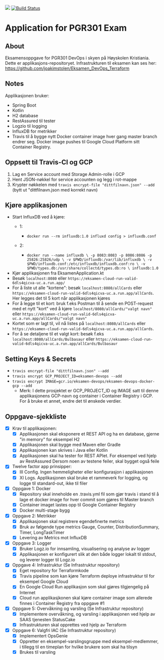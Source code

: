 <a href="https://www.statuscake.com" title="Website Uptime Monitoring"><img src="https://app.statuscake.com/button/index.php?Track=5743970&Days=1&Design=2" /></a>
[![Build Status](https://travis-ci.com/joakimstolen/Eksamen_DevOps_App.svg?token=2oGxk1NA54S8kvu1Qqs9&branch=master)](https://travis-ci.com/joakimstolen/Eksamen_DevOps_App)
# Application for PGR301 Exam
## About
Eksamensoppgave for PGR301 DevOps i skyen på Høyskolen Kristiania. Dette er applikasjons-repositoryet. Infrastrukturen til eksamen kan ses her: https://github.com/joakimstolen/Eksamen_DevOps_Terraform 

## Notes
Applikasjonen bruker:
 * Spring Boot 
 * Kotlin
 * H2 database 
 * RestAssured til tester
 * Logzio til logging
 * InfluxDB for metrikker
 * Travis til å bygge nytt Docker container image hver gang master branch endrer seg. Docker image pushes til Google Cloud Platform sitt Container Registry.  
 
 
 ## Oppsett til Travis-CI og GCP
 1. Lag en Service account med Storage Admin-rolle i GCP
 2. Hent JSON-nøkkel for service accounten og legg i rot-mappe
 3. Krypter nøkkelen med `travis encrypt-file "dittfilnavn.json" --add` (bytt ut "dittfilnavn.json med korrekt navn)
 

## Kjøre applikasjonen
* Start InfluxDB ved å kjøre:
    * 1:  
        * `docker run --rm influxdb:1.0 influxd config > influxdb.conf`
     
    * 2:  
        *   `docker run --name influxdb \
        -p 8083:8083 -p 8086:8086 -p 25826:25826/udp \
        -v $PWD/influxdb:/var/lib/influxdb \
        -v $PWD/influxdb.conf:/etc/influxdb/influxdb.conf:ro \
        -v $PWD/types.db:/usr/share/collectd/types.db:ro \
        influxdb:1.0`
*  Kjør applikasjonen fra EksamenApplication.kt
* Besøk `localhost:8080` eller `https://eksamen-cloud-run-valid-6dls4qicva-uc.a.run.app/`
* For å liste ut alle "kortene": besøk `localhost:8080/allCards` eller `https://eksamen-cloud-run-valid-6dls4qicva-uc.a.run.app/allCards`. Her legges det til 5 kort når applikasjonen kjøres
* For å legge til et kort: bruk f.eks Postman til å sende en POST-request med et nytt "kort" ved å kjøre `localhost/8080/allCards/"valgt navn"` eller `https://eksamen-cloud-run-valid-6dls4qicva-uc.a.run.app/allCards/"valgt navn"`
* Kortet som er lagt til, vil nå listes på `localhost:8080/allCards` eller `https://eksamen-cloud-run-valid-6dls4qicva-uc.a.run.app/allCards`. 
* For å se detaljene til et valgt kort: besøk f.eks `localhost:8080/allCards/Bulbasaur` eller `https://eksamen-cloud-run-valid-6dls4qicva-uc.a.run.app/allCards/Bulbasaur`    


## Setting Keys & Secrets
* `travis encrypt-file "dittfilnavn.json" --add`
* `travis encrypt GCP_PROJECT_ID=eksamen-devops --add`
* `travis encrypt IMAGE=gcr.io/eksamen-devops/eksamen-devops-docker-gcp --add`
    * Merk: I dette prosjektet er GCP_PROJECT_ID og IMAGE satt til denne applikasjonens GCP-navn og container i Container Registry i GCP. For å bruke et annet, endre det til ønskede verdier. 
## Oppgave-sjekkliste 
- [X] Krav til applikasjonen:  
    - [X] Applikasjonen skal eksponere et REST API og ha en database, gjerne "in memory" for eksempel H2 
    - [X] Applikasjonen skal bygge med Maven eller Gradle
    - [X] Applikasjonen kan skrives i Java eller Kotlin
    - [X] Applikasjonen skal ha tester for REST APIet. For eksempel ved hjelp av RestAssured Dersom noen av testene feiler, skal bygget også feile
- [X] Twelve factor app prinsipper: 
    - [X] III Config. Ingen hemmeligheter eller konfigurasjon i applikasjonen
    - [X] XI Logs. Applikasjonen skal bruke et rammeverk for logging, og logge til standard-out, ikke til filer
- [X] Oppgave 1: Docker
    - [X] Repository skal inneholde en .travis.yml fil som gjør travis i stand til å lage et docker image for hver commit som gjøres til Master branch
    - [X] Container imaget lastes opp til Google Container Registry
    - [X] Docker multi-stage bygg
- [X] Oppgave 2: Metrikker
    - [X] Applikasjonen skal registrere egendefinerte metrics
    - [X] Bruk av følgende type metrics Gauge, Counter, DistributionSummary, Timer, LongTaskTimer
    - [X] Levering av Metrics mot InfluxDB
- [X] Oppgave 3: Logger
    - [X] Bruker Logz.io for innsamling, visualisering og analyse av logger
    - [X] Applikasjonen er konfigurert slik at den både logger lokalt til stdout, og leverer logger til Logz.io
- [X] Oppgave 4: Infrastruktur (Se Infrastruktur repository)
    - [X] Eget repository for Terraformkode
    - [X] Travis pipeline som kan kjøre Terraform deploye infrastruktur til for eksempel Google Cloud
    - [X] En Google Cloud Run applikasjon som skal gjøres tilgjengelig på Internet
    - [X] Cloud run applikasjkonen skal kjøre container image som allerede finnes i Container Registry fra oppgave #1
- [X] Oppgave 5: Overvåkning og varsling (Se Infrastruktur repository)
    - [X] Implementere overvåkning, og varsling i applikasjonen ved hjelp av SAAS tjenesten StatusCake
    - [X] Infrastrukturen skal opprettes ved hjelp av Terraform
- [X]  Oppgave 6: Valgfri IAC (Se Infrastruktur repository)
    - [X] Implementert OpsGenie   
    - [X] Oppretter en eksempel-varslingsgruppe med eksempel-medlemmer, i tillegg til en timeplan for hvilke brukere som skal ha tilsyn  
    - [X] Brukes til varsling   
